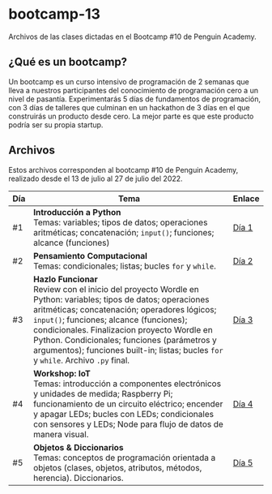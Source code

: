 # bootcamp-13

Archivos de las clases dictadas en el Bootcamp #10 de Penguin Academy.

## ¿Qué es un bootcamp?

Un bootcamp es un curso intensivo de programación de 2 semanas que lleva a nuestros participantes del conocimiento de programación cero a un nivel de pasantía. Experimentarás 5 días de fundamentos de programación, con 3 días de talleres que culminan en un hackathon de 3 días en el que construirás un producto desde cero. La mejor parte es que este producto podría ser su propia startup.

## Archivos

Estos archivos corresponden al bootcamp #10 de Penguin Academy, realizado desde el 13 de julio al 27 de julio del 2022.

| Día | Tema                                                                                                                                                                                                                                                                                          | Enlace                                                                        |
| --- | --------------------------------------------------------------------------------------------------------------------------------------------------------------------------------------------------------------------------------------------------------------------------------------------- | ----------------------------------------------------------------------------- |
| #1  | **Introducción a Python** <br> Temas: variables; tipos de datos; operaciones aritméticas; concatenación; `input()`; funciones; alcance (funciones)                                                                                                                                            | [Día 1](https://github.com/penguin-academy/bootcamp-13/blob/main/dia1.ipynb) |
| #2  | **Pensamiento Computacional** <br> Temas: condicionales; listas; bucles `for` y `while`. | [Día 2](https://github.com/penguin-academy/bootcamp-13/blob/main/dia2.ipynb) |
| #3  | **Hazlo Funcionar** <br> Review con el inicio del proyecto Wordle en Python: variables; tipos de datos; operaciones aritméticas; concatenación; operadores lógicos; `input()`; funciones; alcance (funciones); condicionales. Finalizacion proyecto Wordle en Python. Condicionales; funciones (parámetros y argumentos); funciones built-in; listas; bucles `for` y `while`. Archivo `.py` final.                                                                       | [Día 3](https://github.com/penguin-academy/bootcamp-13/blob/main/dia3.ipynb)       |
| #4  | **Workshop: IoT** <br> Temas: introducción a componentes electrónicos y unidades de medida; Raspberry Pi; funcionamiento de un circuito eléctrico; encender y apagar LEDs; bucles con LEDs; condicionales con sensores y LEDs; Node para flujo de datos de manera visual.                     | [Día 4]()                                               |
| #5  | **Objetos & Diccionarios** <br> Temas: conceptos de programación orientada a objetos (clases, objetos, atributos, métodos, herencia). Diccionarios.                                                                                                                                           | [Día 5]() |
